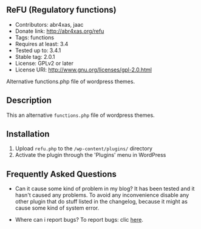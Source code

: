 ReFU (Regulatory functions)
---------------------------

 * Contributors: abr4xas, jaac
 * Donate link: http://abr4xas.org/refu
 * Tags: functions
 * Requires at least: 3.4
 * Tested up to: 3.4.1
 * Stable tag: 2.0.1
 * License: GPLv2 or later
 * License URI: http://www.gnu.org/licenses/gpl-2.0.html

Alternative functions.php file of wordpress themes.
 

Description
-----------
This an alternative `functions.php` file of wordpress themes.

Installation
------------
1. Upload `refu.php` to the `/wp-content/plugins/` directory
2. Activate the plugin through the 'Plugins' menu in WordPress

Frequently Asked Questions
--------------------------

  * Can it cause some kind of problem in my blog?
It has been tested and it hasn't caused any problems. To avoid any inconvenience disable any other plugin that do stuff listed in the changelog, because it might as cause some kind of system error.

  * Where can i report bugs?
To report bugs: clic [here]( https://github.com/abr4xas/ReFu/issues).
